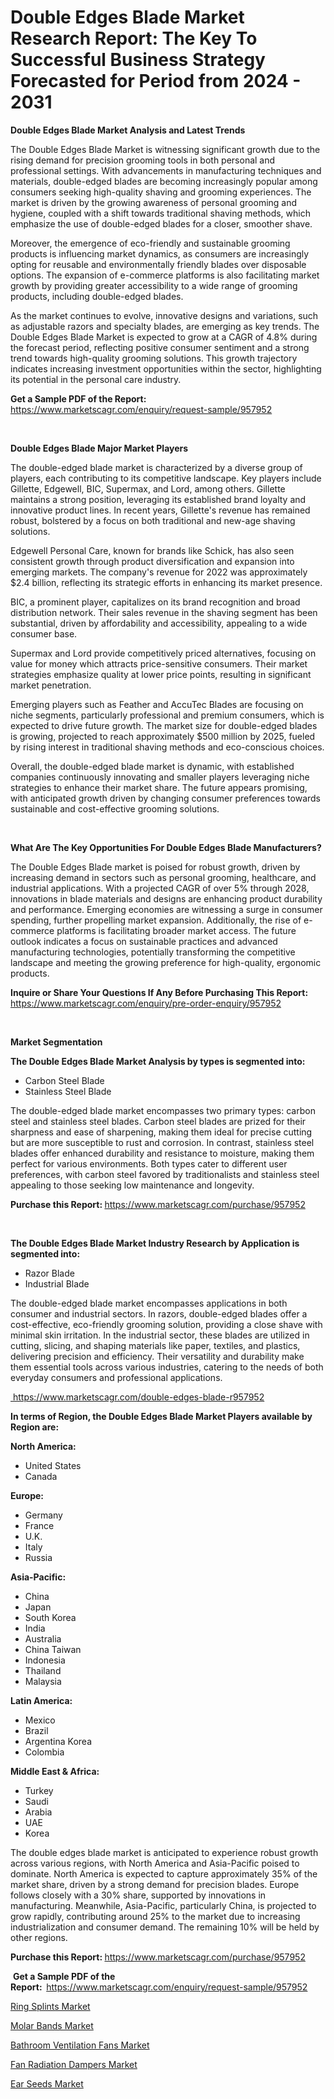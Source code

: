 <p><h1>Double Edges Blade Market Research Report: The Key To Successful Business Strategy Forecasted for Period from 2024 - 2031</h1></p><p><strong>Double Edges Blade Market Analysis and Latest Trends</strong></p>
<p><p>The Double Edges Blade Market is witnessing significant growth due to the rising demand for precision grooming tools in both personal and professional settings. With advancements in manufacturing techniques and materials, double-edged blades are becoming increasingly popular among consumers seeking high-quality shaving and grooming experiences. The market is driven by the growing awareness of personal grooming and hygiene, coupled with a shift towards traditional shaving methods, which emphasize the use of double-edged blades for a closer, smoother shave.</p><p>Moreover, the emergence of eco-friendly and sustainable grooming products is influencing market dynamics, as consumers are increasingly opting for reusable and environmentally friendly blades over disposable options. The expansion of e-commerce platforms is also facilitating market growth by providing greater accessibility to a wide range of grooming products, including double-edged blades.</p><p>As the market continues to evolve, innovative designs and variations, such as adjustable razors and specialty blades, are emerging as key trends. The Double Edges Blade Market is expected to grow at a CAGR of 4.8% during the forecast period, reflecting positive consumer sentiment and a strong trend towards high-quality grooming solutions. This growth trajectory indicates increasing investment opportunities within the sector, highlighting its potential in the personal care industry.</p></p>
<p><strong>Get a Sample PDF of the Report:&nbsp;</strong> <a href="https://www.marketscagr.com/enquiry/request-sample/957952?utm_campaign=1848&utm_medium=2&utm_source=Github&utm_content=ia&utm_term=03122024&utm_id=double-edges-blade">https://www.marketscagr.com/enquiry/request-sample/957952</a></p>
<p>&nbsp;</p>
<p><strong>Double Edges Blade Major Market Players</strong></p>
<p><p>The double-edged blade market is characterized by a diverse group of players, each contributing to its competitive landscape. Key players include Gillette, Edgewell, BIC, Supermax, and Lord, among others. Gillette maintains a strong position, leveraging its established brand loyalty and innovative product lines. In recent years, Gillette's revenue has remained robust, bolstered by a focus on both traditional and new-age shaving solutions. </p><p>Edgewell Personal Care, known for brands like Schick, has also seen consistent growth through product diversification and expansion into emerging markets. The company's revenue for 2022 was approximately $2.4 billion, reflecting its strategic efforts in enhancing its market presence.</p><p>BIC, a prominent player, capitalizes on its brand recognition and broad distribution network. Their sales revenue in the shaving segment has been substantial, driven by affordability and accessibility, appealing to a wide consumer base.</p><p>Supermax and Lord provide competitively priced alternatives, focusing on value for money which attracts price-sensitive consumers. Their market strategies emphasize quality at lower price points, resulting in significant market penetration.</p><p>Emerging players such as Feather and AccuTec Blades are focusing on niche segments, particularly professional and premium consumers, which is expected to drive future growth. The market size for double-edged blades is growing, projected to reach approximately $500 million by 2025, fueled by rising interest in traditional shaving methods and eco-conscious choices.</p><p>Overall, the double-edged blade market is dynamic, with established companies continuously innovating and smaller players leveraging niche strategies to enhance their market share. The future appears promising, with anticipated growth driven by changing consumer preferences towards sustainable and cost-effective grooming solutions.</p></p>
<p>&nbsp;</p>
<p><strong>What Are The Key Opportunities For Double Edges Blade Manufacturers?</strong></p>
<p><p>The Double Edges Blade market is poised for robust growth, driven by increasing demand in sectors such as personal grooming, healthcare, and industrial applications. With a projected CAGR of over 5% through 2028, innovations in blade materials and designs are enhancing product durability and performance. Emerging economies are witnessing a surge in consumer spending, further propelling market expansion. Additionally, the rise of e-commerce platforms is facilitating broader market access. The future outlook indicates a focus on sustainable practices and advanced manufacturing technologies, potentially transforming the competitive landscape and meeting the growing preference for high-quality, ergonomic products.</p></p>
<p><strong>Inquire or Share Your Questions If Any Before Purchasing This Report:</strong> <a href="https://www.marketscagr.com/enquiry/pre-order-enquiry/957952?utm_campaign=1848&utm_medium=2&utm_source=Github&utm_content=ia&utm_term=03122024&utm_id=double-edges-blade">https://www.marketscagr.com/enquiry/pre-order-enquiry/957952</a></p>
<p>&nbsp;</p>
<p><strong>Market Segmentation</strong></p>
<p><strong>The Double Edges Blade Market Analysis by types is segmented into:</strong></p>
<p><ul><li>Carbon Steel Blade</li><li>Stainless Steel Blade</li></ul></p>
<p><p>The double-edged blade market encompasses two primary types: carbon steel and stainless steel blades. Carbon steel blades are prized for their sharpness and ease of sharpening, making them ideal for precise cutting but are more susceptible to rust and corrosion. In contrast, stainless steel blades offer enhanced durability and resistance to moisture, making them perfect for various environments. Both types cater to different user preferences, with carbon steel favored by traditionalists and stainless steel appealing to those seeking low maintenance and longevity.</p></p>
<p><strong>Purchase this Report:&nbsp;</strong><a href="https://www.marketscagr.com/purchase/957952?utm_campaign=1848&utm_medium=2&utm_source=Github&utm_content=ia&utm_term=03122024&utm_id=double-edges-blade">https://www.marketscagr.com/purchase/957952</a></p>
<p>&nbsp;</p>
<p><strong>The Double Edges Blade Market Industry Research by Application is segmented into:</strong></p>
<p><ul><li>Razor Blade</li><li>Industrial Blade</li></ul></p>
<p><p>The double-edged blade market encompasses applications in both consumer and industrial sectors. In razors, double-edged blades offer a cost-effective, eco-friendly grooming solution, providing a close shave with minimal skin irritation. In the industrial sector, these blades are utilized in cutting, slicing, and shaping materials like paper, textiles, and plastics, delivering precision and efficiency. Their versatility and durability make them essential tools across various industries, catering to the needs of both everyday consumers and professional applications.</p></p>
<p><a href="https://www.marketscagr.com/double-edges-blade-r957952?utm_campaign=1848&utm_medium=2&utm_source=Github&utm_content=ia&utm_term=03122024&utm_id=double-edges-blade">&nbsp;https://www.marketscagr.com/double-edges-blade-r957952</a></p>
<p><strong>In terms of Region, the Double Edges Blade Market Players available by Region are:</strong></p>
<p>
    <p> <strong> North America: </strong>
        <ul>
            <li>United States</li>
            <li>Canada</li>
        </ul>
        </p> 
    <p> <strong> Europe: </strong>
        <ul>
            <li>Germany</li>
            <li>France</li>
            <li>U.K.</li>
            <li>Italy</li>
            <li>Russia</li>
        </ul>
        </p> 
    <p> <strong> Asia-Pacific: </strong>
        <ul>
            <li>China</li>
            <li>Japan</li>
            <li>South Korea</li>
            <li>India</li>
            <li>Australia</li>
            <li>China Taiwan</li>
            <li>Indonesia</li>
            <li>Thailand</li>
            <li>Malaysia</li>
        </ul>
        </p> 
    <p> <strong> Latin America: </strong>
        <ul>
            <li>Mexico</li>
            <li>Brazil</li>
            <li>Argentina Korea</li>
            <li>Colombia</li>
        </ul>
        </p> 
    <p> <strong> Middle East & Africa: </strong>
        <ul>
            <li>Turkey</li>
            <li>Saudi</li>
            <li>Arabia</li>
            <li>UAE</li>
            <li>Korea</li>
        </ul>
    </p>
    </p>
<p><p>The double edges blade market is anticipated to experience robust growth across various regions, with North America and Asia-Pacific poised to dominate. North America is expected to capture approximately 35% of the market share, driven by a strong demand for precision blades. Europe follows closely with a 30% share, supported by innovations in manufacturing. Meanwhile, Asia-Pacific, particularly China, is projected to grow rapidly, contributing around 25% to the market due to increasing industrialization and consumer demand. The remaining 10% will be held by other regions.</p></p>
<p><strong>Purchase this Report: </strong><a href="https://www.marketscagr.com/purchase/957952?utm_campaign=1848&utm_medium=2&utm_source=Github&utm_content=ia&utm_term=03122024&utm_id=double-edges-blade">https://www.marketscagr.com/purchase/957952</a></p>
<p>&nbsp;<strong>Get a Sample PDF of the Report:&nbsp;&nbsp;</strong><a href="https://www.marketscagr.com/enquiry/request-sample/957952?utm_campaign=1848&utm_medium=2&utm_source=Github&utm_content=ia&utm_term=03122024&utm_id=double-edges-blade">https://www.marketscagr.com/enquiry/request-sample/957952</a></p>
<p><strong></strong></p>
<p><p><a href="https://www.linkedin.com/pulse/detailed-ring-splints-market-study-segmentation-latest-pcg4e?utm_campaign=1848&utm_medium=2&utm_source=Github&utm_content=ia&utm_term=03122024&utm_id=double-edges-blade">Ring Splints Market</a></p><p><a href="https://www.linkedin.com/pulse/overview-molar-bands-markets-expected-compoundannual-hysee?utm_campaign=1848&utm_medium=2&utm_source=Github&utm_content=ia&utm_term=03122024&utm_id=double-edges-blade">Molar Bands Market</a></p><p><a href="https://issuu.com/reportprime-2/docs/bathroom-ventilation-fans-market-size-2030.pptx?utm_campaign=1848&utm_medium=2&utm_source=Github&utm_content=ia&utm_term=03122024&utm_id=double-edges-blade">Bathroom Ventilation Fans Market</a></p><p><a href="https://issuu.com/reportprime-2/docs/fan-radiation-dampers-market-size-2030.pptx?utm_campaign=1848&utm_medium=2&utm_source=Github&utm_content=ia&utm_term=03122024&utm_id=double-edges-blade">Fan Radiation Dampers Market</a></p><p><a href="https://www.linkedin.com/pulse/investment-opportunities-ear-seeds-sector-risk-analysis-roi-hremf?utm_campaign=1848&utm_medium=2&utm_source=Github&utm_content=ia&utm_term=03122024&utm_id=double-edges-blade">Ear Seeds Market</a></p></p>